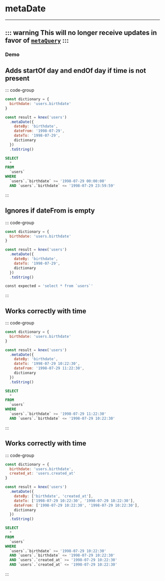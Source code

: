 <!-- This content is auto generated /scripts/writeUtilityDocs.ts  -->
# metaDate
--------
::: warning
This will no longer receive updates in favor of [`metaQuery`](/utility/metaQuery)
:::
--------
### Demo
## Adds startOf day and endOf day if time is not present
::: code-group
```js [Syntax]
const dictionary = {
  birthdate: 'users.birthdate'
}

const result = knex('users')
  .metaDate({
    dateBy: 'birthdate',
    dateFrom: '1998-07-29',
    dateTo: '1998-07-29',
    dictionary
  })
  .toString()
```
```sql [Output]
SELECT
  *
FROM
  `users`
WHERE
  `users`.`birthdate` >= '1998-07-29 00:00:00'
  AND `users`.`birthdate` <= '1998-07-29 23:59:59'
```
:::
## Ignores if dateFrom is empty
::: code-group
```js [Syntax]
const dictionary = {
  birthdate: 'users.birthdate'
}

const result = knex('users')
  .metaDate({
    dateBy: 'birthdate',
    dateTo: '1998-07-29',
    dictionary
  })
  .toString()
```
```sql [Output]
const expected = 'select * from `users`'
```
:::
## Works correctly with time
::: code-group
```js [Syntax]
const dictionary = {
  birthdate: 'users.birthdate'
}

const result = knex('users')
  .metaDate({
    dateBy: 'birthdate',
    dateTo: '1998-07-29 10:22:30',
    dateFrom: '1998-07-29 11:22:30',
    dictionary
  })
  .toString()
```
```sql [Output]
SELECT
  *
FROM
  `users`
WHERE
  `users`.`birthdate` >= '1998-07-29 11:22:30'
  AND `users`.`birthdate` <= '1998-07-29 10:22:30'
```
:::
## Works correctly with time
::: code-group
```js [Syntax]
const dictionary = {
  birthdate: 'users.birthdate',
  created_at: 'users.created_at'
}

const result = knex('users')
  .metaDate({
    dateBy: ['birthdate', 'created_at'],
    dateTo: ['1998-07-29 10:22:30', '1998-07-29 10:22:30'],
    dateFrom: ['1998-07-29 10:22:30', '1998-07-29 10:22:30'],
    dictionary
  })
  .toString()
```
```sql [Output]
SELECT
  *
FROM
  `users`
WHERE
  `users`.`birthdate` >= '1998-07-29 10:22:30'
  AND `users`.`birthdate` <= '1998-07-29 10:22:30'
  AND `users`.`created_at` >= '1998-07-29 10:22:30'
  AND `users`.`created_at` <= '1998-07-29 10:22:30'
```
:::